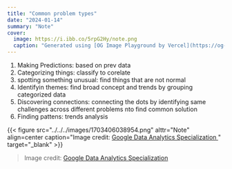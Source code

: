 ```yaml
---
title: "Common problem types"
date: "2024-01-14"
summary: "Note"
cover:
  image: https://i.ibb.co/5rpG2Hy/note.png
  caption: "Generated using [OG Image Playground by Vercel](https://og-playground.vercel.app/)"
---
```


1. Making Predictions: based on prev data
2. Categorizing things: classify to corelate
3. spotting something unusual: find things that are not normal
4. Identifyin themes: find broad concept and trends by grouping categorized data
5. Discovering connections: connecting the dots by identifying same challenges across different problems nto find common solution
6. Finding pattens: trends analysis

{{< figure src="../../../images/1703406038954.png" alttr="Note" align=center caption="Image credit: [Google Data Analytics Specialization ](https://www.coursera.org/specializations/data-analytics-certificate)" target="_blank" >}}

> Image credit: [Google Data Analytics Specialization ](https://www.coursera.org/specializations/data-analytics-certificate)
